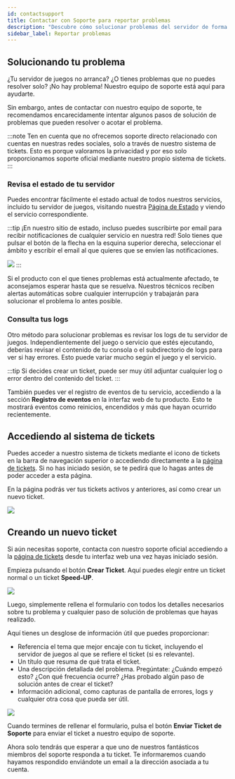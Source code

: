 ```yaml
---
id: contactsupport
title: Contactar con Soporte para reportar problemas
description: "Descubre cómo solucionar problemas del servidor de forma efectiva e identificar soluciones antes de contactar con soporte → Aprende más ahora"
sidebar_label: Reportar problemas
---
```


## Solucionando tu problema

¿Tu servidor de juegos no arranca? ¿O tienes problemas que no puedes resolver solo? ¡No hay problema! Nuestro equipo de soporte está aquí para ayudarte.

Sin embargo, antes de contactar con nuestro equipo de soporte, te recomendamos encarecidamente intentar algunos pasos de solución de problemas que pueden resolver o acotar el problema.

:::note
Ten en cuenta que no ofrecemos soporte directo relacionado con cuentas en nuestras redes sociales, solo a través de nuestro sistema de tickets. Esto es porque valoramos la privacidad y por eso solo proporcionamos soporte oficial mediante nuestro propio sistema de tickets.
:::

### Revisa el estado de tu servidor
Puedes encontrar fácilmente el estado actual de todos nuestros servicios, incluido tu servidor de juegos, visitando nuestra [Página de Estado](https://status.zap-hosting.com/) y viendo el servicio correspondiente.

:::tip
¡En nuestro sitio de estado, incluso puedes suscribirte por email para recibir notificaciones de cualquier servicio en nuestra red! Solo tienes que pulsar el botón de la flecha en la esquina superior derecha, seleccionar el ámbito y escribir el email al que quieres que se envíen las notificaciones.

![](https://github.com/zaphosting/docs/assets/42719082/2758b2b4-29e1-433f-9e40-76ca70fc90b0)
:::

Si el producto con el que tienes problemas está actualmente afectado, te aconsejamos esperar hasta que se resuelva. Nuestros técnicos reciben alertas automáticas sobre cualquier interrupción y trabajarán para solucionar el problema lo antes posible.

### Consulta tus logs
Otro método para solucionar problemas es revisar los logs de tu servidor de juegos. Independientemente del juego o servicio que estés ejecutando, deberías revisar el contenido de tu consola o el subdirectorio de logs para ver si hay errores. Esto puede variar mucho según el juego y el servicio.

:::tip
Si decides crear un ticket, puede ser muy útil adjuntar cualquier log o error dentro del contenido del ticket.
:::

También puedes ver el registro de eventos de tu servicio, accediendo a la sección **Registro de eventos** en la interfaz web de tu producto. Esto te mostrará eventos como reinicios, encendidos y más que hayan ocurrido recientemente.

## Accediendo al sistema de tickets

Puedes acceder a nuestro sistema de tickets mediante el icono de tickets en la barra de navegación superior o accediendo directamente a la [página de tickets](https://zap-hosting.com/en/customer/support/). Si no has iniciado sesión, se te pedirá que lo hagas antes de poder acceder a esta página.

En la página podrás ver tus tickets activos y anteriores, así como crear un nuevo ticket.

![](https://github.com/zaphosting/docs/assets/42719082/be474363-21b1-4e7c-8f55-d7fd1e70ceed)

## Creando un nuevo ticket

Si aún necesitas soporte, contacta con nuestro soporte oficial accediendo a la [página de tickets](https://zap-hosting.com/en/customer/support/) desde tu interfaz web una vez hayas iniciado sesión.

Empieza pulsando el botón **Crear Ticket**. Aquí puedes elegir entre un ticket normal o un ticket **Speed-UP**.

![](https://github.com/zaphosting/docs/assets/42719082/22af5076-bcfc-453f-b4e2-510c2133ef09)

Luego, simplemente rellena el formulario con todos los detalles necesarios sobre tu problema y cualquier paso de solución de problemas que hayas realizado.

Aquí tienes un desglose de información útil que puedes proporcionar:
- Referencia el tema que mejor encaje con tu ticket, incluyendo el servidor de juegos al que se refiere el ticket (si es relevante).
- Un título que resuma de qué trata el ticket.
- Una descripción detallada del problema. Pregúntate: ¿Cuándo empezó esto? ¿Con qué frecuencia ocurre? ¿Has probado algún paso de solución antes de crear el ticket?
- Información adicional, como capturas de pantalla de errores, logs y cualquier otra cosa que pueda ser útil.

![](https://github.com/zaphosting/docs/assets/42719082/361732b1-2ac9-45db-be6e-81e20951c498)

Cuando termines de rellenar el formulario, pulsa el botón **Enviar Ticket de Soporte** para enviar el ticket a nuestro equipo de soporte.

Ahora solo tendrás que esperar a que uno de nuestros fantásticos miembros del soporte responda a tu ticket. Te informaremos cuando hayamos respondido enviándote un email a la dirección asociada a tu cuenta.